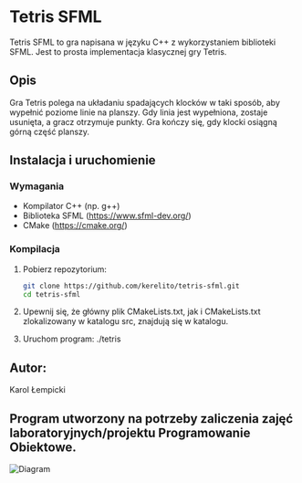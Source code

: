 # Tetris SFML

Tetris SFML to gra napisana w języku C++ z wykorzystaniem biblioteki SFML. Jest to prosta implementacja klasycznej gry Tetris.

## Opis

Gra Tetris polega na układaniu spadających klocków w taki sposób, aby wypełnić poziome linie na planszy. Gdy linia jest wypełniona, zostaje usunięta, a gracz otrzymuje punkty. Gra kończy się, gdy klocki osiągną górną część planszy.

## Instalacja i uruchomienie

### Wymagania

- Kompilator C++ (np. g++)
- Biblioteka SFML (https://www.sfml-dev.org/)
- CMake (https://cmake.org/)

### Kompilacja

1. Pobierz repozytorium:
   ```bash
   git clone https://github.com/kerelito/tetris-sfml.git
   cd tetris-sfml
   
2. Upewnij się, że główny plik CMakeLists.txt, jak i CMakeLists.txt zlokalizowany w katalogu src, znajdują się w katalogu.

3. Uruchom program:
  ./tetris

## Autor:
Karol Łempicki

## Program utworzony na potrzeby zaliczenia zajęć laboratoryjnych/projektu Programowanie Obiektowe.

![Diagram](https://github.com/kerelito/tetris-sfml/assets/68667857/256b364f-f1fe-4fbb-827e-734de47c2242)

